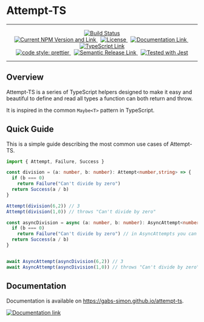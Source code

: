 # Attempt-TS

---

<div style="text-align: center;">

  <a href="https://github.com/gabs-simon/attempt-ts/actions/workflows/main.yml">
    <img
      src="https://github.com/gabs-simon/attempt-ts/actions/workflows/main.yml/badge.svg"
      alt="Build Status"
    />
  </a>

  <br />

  <a href="https://www.npmjs.com/package/attempt-ts">
    <img
      src="https://img.shields.io/npm/v/attempt-ts"
      alt="Current NPM Version and Link"
    />
  </a> &nbsp;

  <a href="https://github.com/gabs-simon/mit-license">
    <img
      src="https://img.shields.io/npm/l/attempt-ts"
      alt="License"
    />
  </a>&nbsp;

  <a href="https://www.npmjs.com/package/attempt-ts">
    <img
      src="https://img.shields.io/badge/docs-here-blue"
      alt="Documentation Link"
    />
  </a>&nbsp;

  <a href="https://www.typescriptlang.org/">
    <img
      src="https://img.shields.io/npm/types/attempt-ts"
      alt="TypeScript Link"
    />
  </a>
  
  <br />

  <a href="https://github.com/prettier/prettier">
    <img
      alt="code style: prettier"
      src="https://camo.githubusercontent.com/48a41f43affa2e6253d6a48e0ee662ec53ce13c46442ac815e81d36b6e6b434d/68747470733a2f2f696d672e736869656c64732e696f2f62616467652f636f64655f7374796c652d70726574746965722d6666363962342e737667"
      data-canonical-src="https://img.shields.io/badge/code_style-prettier-ff69b4.svg"
    />
  </a> &nbsp;

  <a href="https://www.npmjs.com/package/attempt-ts">
    <img
      src="https://camo.githubusercontent.com/df1fd6655472a008d21057736be3b95a2bced4e9ea6db7c393e7c960a4d9e450/68747470733a2f2f696d672e736869656c64732e696f2f62616467652f2532302532302546302539462539332541362546302539462539412538302d73656d616e7469632d2d72656c656173652d6531303037392e737667"
      alt="Semantic Release Link"
    />
  </a> &nbsp;

  <a href="https://github.com/facebook/jest">
    <img
      src="https://camo.githubusercontent.com/3add87b81e938ae6e952a1c8880615aa1b93b904e45fb71a3c96438d536cef27/68747470733a2f2f696d672e736869656c64732e696f2f62616467652f7465737465645f776974682d6a6573742d3939343234662e737667"
      alt="Tested with Jest"
      data-canonical-src="https://img.shields.io/badge/tested_with-jest-99424f.svg"
    />
  </a>
  
</div>

---

## Overview

Attempt-TS is a series of TypeScript helpers designed to make it easy and beautiful to define and read all types a function can both return and throw.

It is inspired in the common `Maybe<T>` pattern in TypeScript.

## Quick Guide

This is a simple guide describing the most common use cases of Attempt-TS.

```typescript
import { Attempt, Failure, Success }

const division = (a: number, b: number): Attempt<number,string> => {
  if (b === 0)
    return Failure("Can't divide by zero")
  return Success(a / b)
}

Attempt(division(6,2)) // 3
Attempt(division(1,0)) // throws "Can't divide by zero"

const asyncDivision = async (a: number, b: number): AsyncAttempt<number,string> => {
  if (b === 0)
    return Failure("Can't divide by zero") // in AsyncAttempts you can either return or throw a failure
  return Success(a / b)
}


await AsyncAttempt(asyncDivision(6,2)) // 3
await AsyncAttempt(asyncDivision(1,0)) // throws "Can't divide by zero"
```

## Documentation

Documentation is available on <a href="https://gabs-simon.github.io/attempt-ts/">https://gabs-simon.github.io/attempt-ts</a>.

<a href="https://gabs-simon.github.io/attempt-ts/">
  <img
    src="https://img.shields.io/badge/docs-here-blue"
    alt="Documentation link"
  />
</a>
